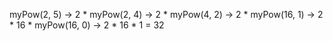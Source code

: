 myPow(2, 5)
→ 2 * myPow(2, 4)
→ 2 * myPow(4, 2)
→ 2 * myPow(16, 1)
→ 2 * 16 * myPow(16, 0)
→ 2 * 16 * 1 = 32
